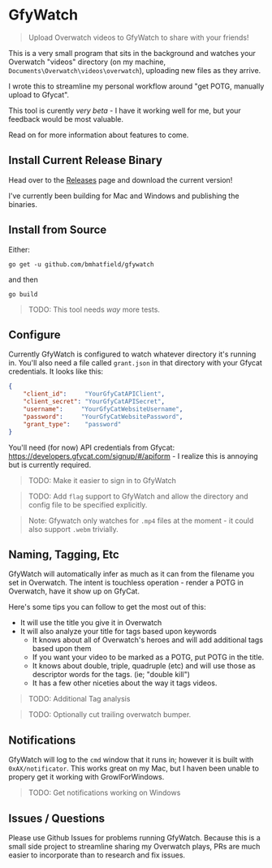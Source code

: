 # GfyWatch
> Upload Overwatch videos to GfyWatch to share with your friends!

This is a very small program that sits in the background and watches your Overwatch "videos" directory (on my machine, `Documents\Overwatch\videos\overwatch`), uploading new files as they arrive.

I wrote this to streamline my personal workflow around "get POTG, manually upload to Gfycat".

This tool is curently _very beta_ - I have it working well for me, but your feedback would be most valuable.

Read on for more information about features to come.

## Install Current Release Binary

Head over to the [Releases](https://github.com/bmhatfield/gfywatch/releases) page and download the current version!

I've currently been building for Mac and Windows and publishing the binaries.

## Install from Source

Either:

`go get -u github.com/bmhatfield/gfywatch`

and then

`go build`

> TODO: This tool needs _way_ more tests.

## Configure

Currently GfyWatch is configured to watch whatever directory it's running in. You'll also need a file called `grant.json` in that directory with your Gfycat credentials. It looks like this:

```json
{
    "client_id":     "YourGfyCatAPIClient",
    "client_secret": "YourGfyCatAPISecret",
    "username":     "YourGfyCatWebsiteUsername",
    "password":     "YourGfyCatWebsitePassword",
    "grant_type":    "password"
}
```

You'll need (for now) API credentials from Gfycat: https://developers.gfycat.com/signup/#/apiform - I realize this is annoying but is currently required.

> TODO: Make it easier to sign in to GfyWatch

> TODO: Add `flag` support to GfyWatch and allow the directory and config file to be specified explicitly.

> Note: Gfywatch only watches for `.mp4` files at the moment - it could also support `.webm` trivially.

## Naming, Tagging, Etc

GfyWatch will automatically infer as much as it can from the filename you set in Overwatch. The intent is touchless operation - render a POTG in Overwatch, have it show up on GfyCat.

Here's some tips you can follow to get the most out of this:

* It will use the title you give it in Overwatch
* It will also analyze your title for tags based upon keywords
  * It knows about all of Overwatch's heroes and will add additional tags based upon them
  * If you want your video to be marked as a POTG, put POTG in the title.
  * It knows about double, triple, quadruple (etc) and will use those as descriptor words for the tags. (ie; "double kill")
  * It has a few other niceties about the way it tags videos.

> TODO: Additional Tag analysis

> TODO: Optionally cut trailing overwatch bumper.

## Notifications

GfyWatch will log to the `cmd` window that it runs in; however it is built with `0xAX/notificator`. This works great on my Mac, but I haven been unable to propery get it working with GrowlForWindows.

> TODO: Get notifications working on Windows

## Issues / Questions

Please use Github Issues for problems running GfyWatch. Because this is a small side project to streamline sharing my Overwatch plays, PRs are much easier to incorporate than to research and fix issues.
